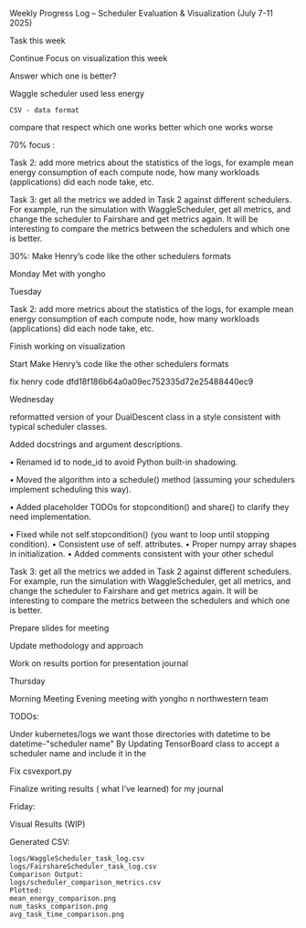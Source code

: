 Weekly Progress Log – Scheduler Evaluation & Visualization (July 7-11 2025)

Task this week 


Continue Focus on visualization this week 

Answer which one is better?

Waggle scheduler used less energy 


    CSV - data format 

compare that respect which  one works better which one works worse 


70% focus :

Task 2: add more metrics about the statistics of the logs, for example mean energy consumption of each compute node, how many workloads (applications) did each node take, etc.


Task 3: get all the metrics we added in Task 2 against different schedulers. For example, run the simulation with WaggleScheduler, get all metrics, and change the scheduler to Fairshare and get metrics again. It will be interesting to compare the metrics between the schedulers and which one is better.



30%:
Make Henry’s code like the other schedulers formats 


Monday 
Met with yongho 




Tuesday 

Task 2: add more metrics about the statistics of the logs, for example mean energy consumption of each compute node, how many workloads (applications) did each node take, etc.


Finish working on visualization 

Start Make Henry’s code like the other schedulers formats 


fix henry code
dfd18f186b64a0a09ec752335d72e25488440ec9




Wednesday 

reformatted version of your DualDescent class in a style consistent with typical scheduler classes. 

Added docstrings and argument descriptions.

• Renamed id to node_id to avoid Python built-in shadowing.

• Moved the algorithm into a schedule() method (assuming your schedulers implement scheduling this way).

• Added placeholder TODOs for stopcondition() and share() to clarify they need implementation.

• Fixed while not self.stopcondition() (you want to loop until stopping condition).
• Consistent use of self. attributes.
• Proper numpy array shapes in initialization.
• Added comments consistent with your other schedul




Task 3: get all the metrics we added in Task 2 against different schedulers. For example, run the simulation with WaggleScheduler, get all metrics, and change the scheduler to Fairshare and get metrics again. It will be interesting to compare the metrics between the schedulers and which one is better.



Prepare slides for meeting 

Update methodology and approach 

Work on  results portion for presentation journal 





Thursday 

Morning Meeting 
Evening meeting with yongho n northwestern team


TODOs:

Under kubernetes/logs we want those directories with datetime to be datetime-"scheduler name"
By Updating TensorBoard class to accept a scheduler name and include it in the

Fix csvexport.py



Finalize writing results ( what I’ve learned) for my journal 





Friday:




Visual Results (WIP)

Generated CSV:

    logs/WaggleScheduler_task_log.csv
    logs/FairshareScheduler_task_log.csv
    Comparison Output:
    logs/scheduler_comparison_metrics.csv
    Plotted:
    mean_energy_comparison.png
    num_tasks_comparison.png
    avg_task_time_comparison.png